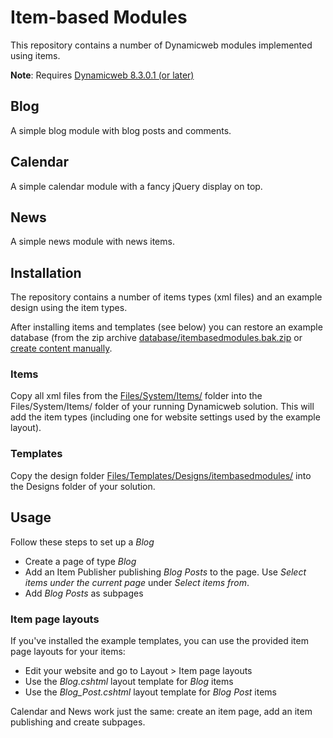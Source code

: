 # Item-based Modules

This repository contains a number of Dynamicweb modules implemented using items.

**Note**: Requires [Dynamicweb 8.3.0.1 (or later)](http://developer.dynamicweb-cms.com/downloads/dynamicweb-8.aspx)

## Blog

A simple blog module with blog posts and comments.

## Calendar

A simple calendar module with a fancy jQuery display on top.

## News

A simple news module with news items.


## Installation

The repository contains a number of items types (xml files) and an
example design using the item types.

After installing items and templates (see below) you can restore an
example database (from the zip archive
[database/itembasedmodules.bak.zip](database/itembasedmodules.bak.zip]) or [create content manually](#usage).


### Items

Copy all xml files from the [Files/System/Items/](Files/System/Items/)
folder into the Files/System/Items/ folder of your running Dynamicweb
solution. This will add the item types (including one for website
settings used by the example layout).


### Templates

Copy the design folder
[Files/Templates/Designs/itembasedmodules/](Files/Templates/Designs/itembasedmodules/) into the
Designs folder of your solution.

## Usage

Follow these steps to set up a _Blog_

* Create a page of type _Blog_
* Add an Item Publisher publishing _Blog Posts_ to the page. Use _Select items under the current page_ under _Select items from_.
* Add _Blog Posts_ as subpages

### Item page layouts

If you've installed the example templates, you can use the provided item page layouts for your items:

* Edit your website and go to Layout > Item page layouts
* Use the _Blog.cshtml_ layout template for _Blog_ items
* Use the _Blog_Post.cshtml_ layout template for _Blog Post_ items

Calendar and News work just the same: create an item page, add an item publishing and create subpages.

